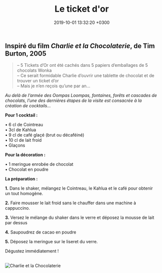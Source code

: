 ﻿---
layout: post
title: Le ticket d'or
date: 2019-10-01 13:32:20 +0300
description: You’ll find this post in your `_posts` directory. Go ahead and edit it and re-build the site to see your changes. # Add post description (optional)
img: tiquet-dor.png # Add image post (optional)
imgmini : tiquet-dor.png
tags: [Charlie et la Chocolaterie]
author: # Add name author (optional)
---
## Inspiré du film *Charlie et la Chocolaterie*, de Tim Burton, 2005

>&ndash; 5 Tickets d’Or ont été cachés dans 5 papiers d’emballages de 5 chocolats Wonka <br>
>&ndash; Ce serait formidable Charlie d’ouvrir une tablette de chocolat et de trouver un ticket d’or <br>
>&ndash; Mais je n’en reçois qu’une par an...

*Au delà de l’armée des Oompas Loompas, fontaines, forêts et cascades de chocolats, l’une des dernières étapes de la visite est consacrée à la création de cocktails...*

**Pour 1 cocktail :**

• 6 cl de Cointreau <br>
• 3cl de Kahlua <br>
• 9 cl de café glaçé (brut ou décaféiné) <br>
• 10 cl de lait froid <br>
• Glaçons <br>

**Pour la décoration :**

• 1 meringue enrobée de chocolat <br>
• Chocolat en poudre <br>

**La préparation :**

**1.** Dans le shaker, mélangez le Cointreau, le Kahlua et le café pour obtenir un tout homogène.

**2.** Faire mousser le lait froid sans le chauffer dans une machine à cappuccino.  

**3.** Versez le mélange du shaker dans le verre et déposez la mousse de lait par dessus

**4.** Saupoudrez de cacao en poudre

**5.** Déposez la meringue sur le liseret du verre.

Dégustez immédiatement ! <br><br>

![Charlie et la Chocolaterie]({{site.baseurl}}/assets/img/tiquet-dor-film.jpg)
